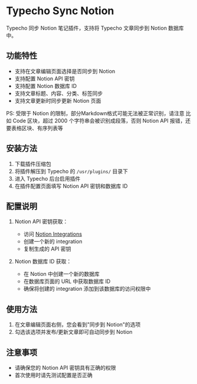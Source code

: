 # Typecho Sync Notion

Typecho 同步 Notion 笔记插件，支持将 Typecho 文章同步到 Notion 数据库中。

## 功能特性

- 支持在文章编辑页面选择是否同步到 Notion
- 支持配置 Notion API 密钥
- 支持配置 Notion 数据库 ID
- 支持文章标题、内容、分类、标签同步
- 支持文章更新时同步更新 Notion 页面

PS: 受限于 Notion 的限制，部分Markdown格式可能无法被正常识别，请注意
比如 Code 区块，超过 2000 个字符串会被识别成段落，否则 Notion API 报错，还要表格区块、有序列表等

## 安装方法

1. 下载插件压缩包
2. 将插件解压到 Typecho 的 `/usr/plugins/` 目录下
3. 进入 Typecho 后台启用插件
4. 在插件配置页面填写 Notion API 密钥和数据库 ID

## 配置说明

1. Notion API 密钥获取：
   - 访问 [Notion Integrations](https://www.notion.so/profile/integrations/)
   - 创建一个新的 integration
   - 复制生成的 API 密钥

2. Notion 数据库 ID 获取：
   - 在 Notion 中创建一个新的数据库
   - 在数据库页面的 URL 中获取数据库 ID
   - 确保将创建的 integration 添加到该数据库的访问权限中

## 使用方法

1. 在文章编辑页面右侧，您会看到"同步到 Notion"的选项
2. 勾选该选项并发布/更新文章即可自动同步到 Notion

## 注意事项

- 请确保您的 Notion API 密钥具有正确的权限
- 首次使用时请先测试配置是否正确